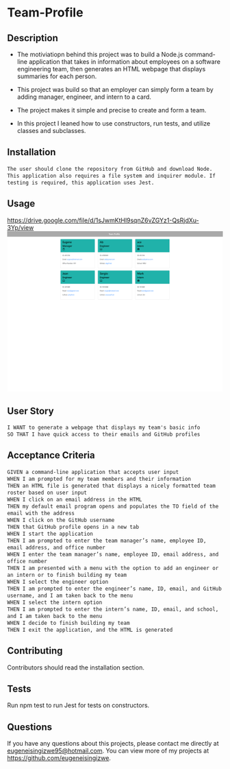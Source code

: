 # Team-Profile

## Description

- The motiviatiopn behind this project was to build a Node.js command-line application that takes in information about employees on a software engineering team, then generates an HTML webpage that displays summaries for each person.

- This project was build so that an employer can simply form a team by adding manager, engineer, and intern to a card. 

- The project makes it simple and precise to create and form a team. 

- In this project I leaned how to use constructors, run tests, and utilize classes and subclasses. 


## Installation 
```
The user should clone the repository from GitHub and download Node. This application also requires a file system and inquirer module. If testing is required, this application uses Jest.
```

## Usage 
https://drive.google.com/file/d/1sJwmKtHl9sqnZ6vZGYz1-QsRjdXu-3Yp/view
![screenshoot of the created HTML page](./Develop/assets/image/_C__Users_eugen_bootcamp_gitlab_Team-Profile-_Develop_dist_index.html%20(2).png)

## User Story
```AS A manager
I WANT to generate a webpage that displays my team's basic info
SO THAT I have quick access to their emails and GitHub profiles
```

## Acceptance Criteria 
```
GIVEN a command-line application that accepts user input
WHEN I am prompted for my team members and their information
THEN an HTML file is generated that displays a nicely formatted team roster based on user input
WHEN I click on an email address in the HTML
THEN my default email program opens and populates the TO field of the email with the address
WHEN I click on the GitHub username
THEN that GitHub profile opens in a new tab
WHEN I start the application
THEN I am prompted to enter the team manager’s name, employee ID, email address, and office number
WHEN I enter the team manager’s name, employee ID, email address, and office number
THEN I am presented with a menu with the option to add an engineer or an intern or to finish building my team
WHEN I select the engineer option
THEN I am prompted to enter the engineer’s name, ID, email, and GitHub username, and I am taken back to the menu
WHEN I select the intern option
THEN I am prompted to enter the intern’s name, ID, email, and school, and I am taken back to the menu
WHEN I decide to finish building my team
THEN I exit the application, and the HTML is generated
```

## Contributing 
Contributors should read the installation section.

## Tests
Run npm test to run Jest for tests on constructors.
## Questions
If you have any questions about this projects, please contact me directly at eugeneisingizwe95@hotmail.com. You can view more of my projects at https://github.com/eugeneisingizwe.